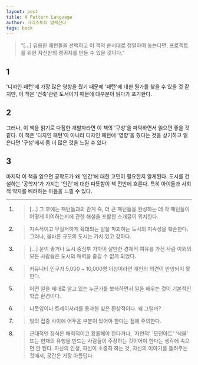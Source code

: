 ```yaml
---
layout: post
title: A Pattern Language
author: 크리스토퍼 알렉산더
tags: book
---
```


> "[...] 유용한 패턴들을 선택하고 이 책의 순서대로 정렬하여 놓는다면, 프로젝트를 위한 자신만의 랭귀지를 만들 수 있을 것이다."

## 1
'디자인 패턴'에 가장 많은 영향을 줬기 때문에 '패턴'에 대한 뭔가를 찾을 수 있을 것 같지만, 이 책은 '건축'관련 도서이기 때문에 대부분이 읽다가 포기한다.

## 2
그러나, 이 책을 읽기로 다짐한 개발자라면 이 책의 '구성'을 파악하면서 읽으면 좋을 것 같다. 이 책은 '디지인 패턴'이 아니라 디자인 패턴에 '영향'을 줬다는 것을 상기하고 읽은다면 '구성'에서 좀 더 많은 것을 느낄 수 있다.

## 3
마지막 이 책을 읽으면 공학도가 왜 '인간'에 대한 고민이 필요한지 알게된다. 도시를 건설하는 '공학자'가 가지는 '인간'에 대한 따뜻함이 책 전반에 흐른다. 특히 아이들과 사회적 약자를 배려하는 마음을 느낄 수 있다.


----

1. > [...] 그 후에는 패턴들과의 관계 즉, 더 큰 패턴들을 완성하는 데 각 패턴들이 어떻게 이여하는지에 관한 해설을 포함한 소개글이 위치한다.

2. > 지속적이고 무질서하게 확대되는 삶을 파괴하는 도시의 지속성을 훼손한다. 그러나, 올바른 규모의 도시는 가치 있고 강하다.

3. > [...] 운이 좋거나 도시 중심부 가까이 살만한 경제적 여유를 가진 사람 이외의 모든 사람들은 도시의 매력을 즐길 수 없게 되었다.

4. > 커뮤니티 인구가 5,000 ~ 10,000명 이상이라면 개인의 의견이 반영되지 못한다.

5. > 어떤 일을 제대로 알고 있는 누군가를 보좌하면서 일을 배우는 것이 기본적인 학습 환경이다.

6. > 나뭇잎이나 트레이서리를 통과한 빛은 환상적이다. 왜 그럴까?

7. > 빛의 집중 사이에 어두운 부분이 있어야 한다는 점에 주의한다.

8. > 근대적인 장식은 매력적이고 황홀해야 한다거나, '자연적' '모던아트' '식물' 또는 현재의 유행을 만드는 사람들이 주장하는 것이어야 한다는 생각에 속으면 안 된다. 자신의 인생, 자신이 소중히 하는 것, 자신의 이야기를 들려주는 것에서, 공간은 가장 아름답다.
